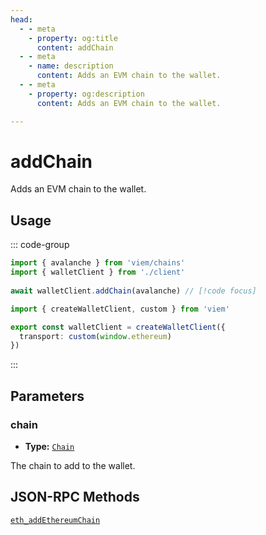 ```yaml
---
head:
  - - meta
    - property: og:title
      content: addChain
  - - meta
    - name: description
      content: Adds an EVM chain to the wallet.
  - - meta
    - property: og:description
      content: Adds an EVM chain to the wallet.

---
```


# addChain

Adds an EVM chain to the wallet.

## Usage

::: code-group

```ts [example.ts]
import { avalanche } from 'viem/chains'
import { walletClient } from './client'
 
await walletClient.addChain(avalanche) // [!code focus]
```

```ts [client.ts]
import { createWalletClient, custom } from 'viem'

export const walletClient = createWalletClient({
  transport: custom(window.ethereum)
})
```

:::

## Parameters

### chain

- **Type:** [`Chain`](/docs/glossary/types#chain)

The chain to add to the wallet.

## JSON-RPC Methods

[`eth_addEthereumChain`](https://eips.ethereum.org/EIPS/eip-3085)
